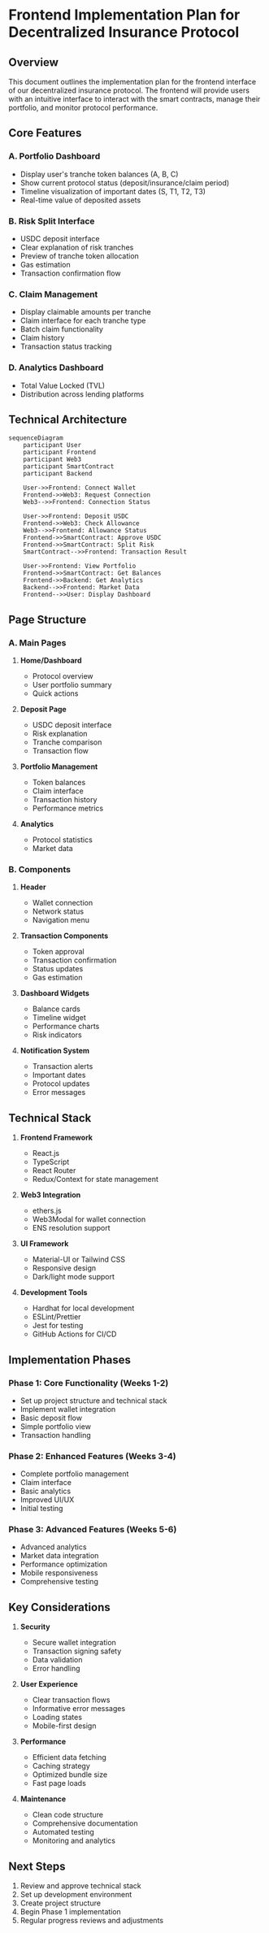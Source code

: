 # Frontend Implementation Plan for Decentralized Insurance Protocol

## Overview

This document outlines the implementation plan for the frontend interface of our decentralized insurance protocol. The frontend will provide users with an intuitive interface to interact with the smart contracts, manage their portfolio, and monitor protocol performance.

## Core Features

### A. Portfolio Dashboard

- Display user's tranche token balances (A, B, C)
- Show current protocol status (deposit/insurance/claim period)
- Timeline visualization of important dates (S, T1, T2, T3)
- Real-time value of deposited assets

### B. Risk Split Interface

- USDC deposit interface
- Clear explanation of risk tranches
- Preview of tranche token allocation
- Gas estimation
- Transaction confirmation flow

### C. Claim Management

- Display claimable amounts per tranche
- Claim interface for each tranche type
- Batch claim functionality
- Claim history
- Transaction status tracking

### D. Analytics Dashboard

- Total Value Locked (TVL)
- Distribution across lending platforms

## Technical Architecture

```mermaid
sequenceDiagram
    participant User
    participant Frontend
    participant Web3
    participant SmartContract
    participant Backend

    User->>Frontend: Connect Wallet
    Frontend->>Web3: Request Connection
    Web3-->>Frontend: Connection Status

    User->>Frontend: Deposit USDC
    Frontend->>Web3: Check Allowance
    Web3-->>Frontend: Allowance Status
    Frontend->>SmartContract: Approve USDC
    Frontend->>SmartContract: Split Risk
    SmartContract-->>Frontend: Transaction Result

    User->>Frontend: View Portfolio
    Frontend->>SmartContract: Get Balances
    Frontend->>Backend: Get Analytics
    Backend-->>Frontend: Market Data
    Frontend-->>User: Display Dashboard
```

## Page Structure

### A. Main Pages

1. **Home/Dashboard**

   - Protocol overview
   - User portfolio summary
   - Quick actions

2. **Deposit Page**

   - USDC deposit interface
   - Risk explanation
   - Tranche comparison
   - Transaction flow

3. **Portfolio Management**

   - Token balances
   - Claim interface
   - Transaction history
   - Performance metrics

4. **Analytics**
   - Protocol statistics
   - Market data

### B. Components

1. **Header**

   - Wallet connection
   - Network status
   - Navigation menu

2. **Transaction Components**

   - Token approval
   - Transaction confirmation
   - Status updates
   - Gas estimation

3. **Dashboard Widgets**

   - Balance cards
   - Timeline widget
   - Performance charts
   - Risk indicators

4. **Notification System**
   - Transaction alerts
   - Important dates
   - Protocol updates
   - Error messages

## Technical Stack

1. **Frontend Framework**

   - React.js
   - TypeScript
   - React Router
   - Redux/Context for state management

2. **Web3 Integration**

   - ethers.js
   - Web3Modal for wallet connection
   - ENS resolution support

3. **UI Framework**

   - Material-UI or Tailwind CSS
   - Responsive design
   - Dark/light mode support

4. **Development Tools**
   - Hardhat for local development
   - ESLint/Prettier
   - Jest for testing
   - GitHub Actions for CI/CD

## Implementation Phases

### Phase 1: Core Functionality (Weeks 1-2)

- Set up project structure and technical stack
- Implement wallet integration
- Basic deposit flow
- Simple portfolio view
- Transaction handling

### Phase 2: Enhanced Features (Weeks 3-4)

- Complete portfolio management
- Claim interface
- Basic analytics
- Improved UI/UX
- Initial testing

### Phase 3: Advanced Features (Weeks 5-6)

- Advanced analytics
- Market data integration
- Performance optimization
- Mobile responsiveness
- Comprehensive testing

## Key Considerations

1. **Security**

   - Secure wallet integration
   - Transaction signing safety
   - Data validation
   - Error handling

2. **User Experience**

   - Clear transaction flows
   - Informative error messages
   - Loading states
   - Mobile-first design

3. **Performance**

   - Efficient data fetching
   - Caching strategy
   - Optimized bundle size
   - Fast page loads

4. **Maintenance**
   - Clean code structure
   - Comprehensive documentation
   - Automated testing
   - Monitoring and analytics

## Next Steps

1. Review and approve technical stack
2. Set up development environment
3. Create project structure
4. Begin Phase 1 implementation
5. Regular progress reviews and adjustments
